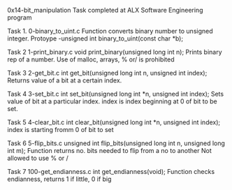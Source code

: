 0x14-bit_manipulation
Task completed at ALX Software Engineering program

Task 1. 0-binary_to_uint.c
Function converts binary number to unsigned integer. Protoype -unsigned int binary_to_uint(const char *b); 

Task 2 1-print_binary.c
void print_binary(unsigned long int n);
Prints binary rep of a number. Use of malloc, arrays, % or/ is prohibited

Task 3 2-get_bit.c
int get_bit(unsigned long int n, unsigned int index);
Returns value of a bit at a certain index. 

Task 4 3-set_bit.c
int set_bit(unsigned long int *n, unsigned int index);
Sets value of bit at a particular index. index is index beginning at 0 of bit to be set. 

Task 5 4-clear_bit.c
int clear_bit(unsigned long int *n, unsigned int index);
index is starting fromm 0 of bit to set

Task 6 5-flip_bits.c
unsigned int flip_bits(unsigned long int n, unsigned long int m);
Function returns no. bits needed to flip from a no to another
Not allowed to use % or /

Task 7 100-get_endianness.c
int get_endianness(void);
Function checks endianness, returns 1 if little, 0 if big
